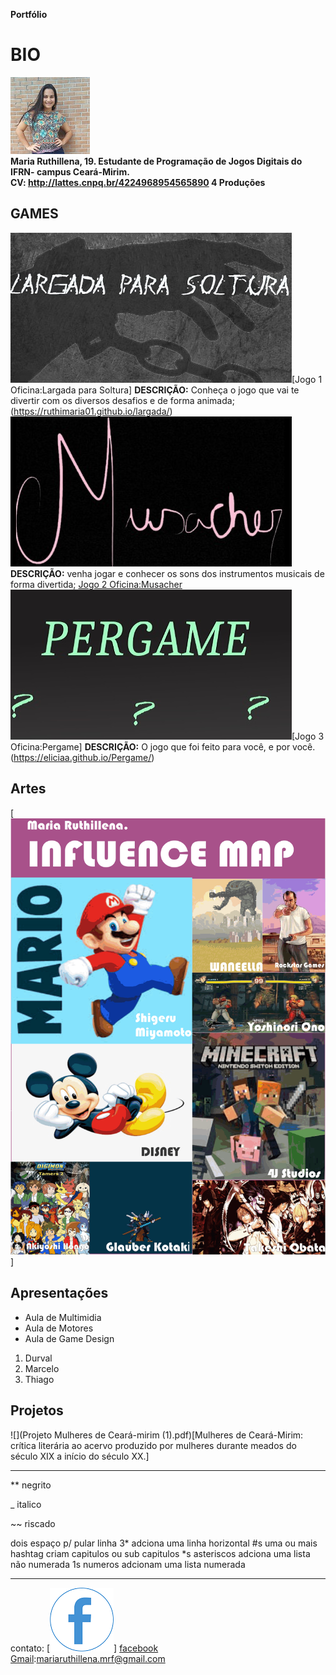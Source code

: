 
 **Portfólio**

# BIO
![](per.jpg)  
**Maria Ruthillena, 19. Estudante de Programação de Jogos Digitais do IFRN- campus Ceará-Mirim.  
CV: http://lattes.cnpq.br/4224968954565890    4 Produções**



## GAMES

![](largada.jpg)[Jogo 1 Oficina:Largada para Soltura]  **DESCRIÇÃO:** Conheça o jogo que vai te divertir com os diversos desafios e de forma animada;  (https://ruthimaria01.github.io/largada/)  
![](musacher.jpg)  **DESCRIÇÃO:** venha jogar e conhecer os sons dos instrumentos musicais de forma divertida;  [Jogo 2 Oficina:Musacher](https://ruthimaria01.github.io/musacher/)  
![](pergamepot.jpg)[Jogo 3 Oficina:Pergame]  **DESCRIÇÃO:** O jogo que foi feito para você, e por você.  (https://eliciaa.github.io/Pergame/)  


## Artes
[![](1.png)]
## Apresentações
* Aula de Multimidia
* Aula de Motores
* Aula de Game Design

1. Durval
2. Marcelo
3. Thiago

## Projetos  
![](Projeto Mulheres de Ceará-mirim (1).pdf)[Mulheres de Ceará-Mirim: crítica literária ao acervo produzido por mulheres durante meados
do século XIX a início do século XX.]

* * *

** negrito

_ italico

~~ riscado  

   dois espaço p/ pular linha
 3* adciona uma linha horizontal
 #s uma ou mais hashtag criam capitulos ou sub capitulos
 *s asteriscos adciona uma lista não numerada
 1s numeros adcionam uma lista numerada
 
 * * *
contato:
[![](face.png)] [facebook](https://web.facebook.com/maria.ruthillena)   
[Gmail](mariaruthillena.mrf@gmail.com):mariaruthillena.mrf@gmail.com

